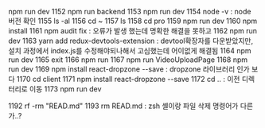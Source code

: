 npm run dev
 1152  npm run backend
 1153  npm run dev
 1154  node -v    : node 버전 확인
 1155  ls -al
 1156  cd ~
 1157  ls
 1158  cd pro
 1159  npm run dev
 1160  npm install
 1161  npm audit fix    : 오류가 발생 했는데 명확한 해결을 못하고 
 1162  npm run dev
 1163  yarn add redux-devtools-extension    : devtool확장자를 다운받았지만, 설치 과정에서 index.js를 수정해야되나해서 고심했는데 어이없게 해결됨 
 1164  npm run dev
 1165  exit
 1166  npm run
 1167  npm run VideoUploadPage
 1168  npm run dev
 1169  npm install react-dropzone --save    : dropzone 라이브러리 인가 보다
 1170  cd client
 1171  npm install react-dropzone --save
 1172  cd ..  : 이전 디렉터리로 이동
 1173  npm run dev
 
 1192  rf -rm "READ.md" 
 1193  rm READ.md   : zsh 셸이랑 파일 삭제 명령어가 다른가..?

